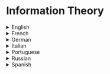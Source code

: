# Information Theory

<details>
  <summary>English</summary>
  
  ### Materials
- [Wikipedia](https://en.wikipedia.org/wiki/Information_theory)
- [Information Theory MIT](https://web.mit.edu/6.933/www/Fall2001/Shannon2.pdf)
- [Encyclopedia Britannica](https://www.britannica.com/science/information-theory)
- [EE 376A: Information Theory Stanford](https://web.stanford.edu/class/ee376a/)
- [Information Theory Made Simple](https://evo2.org/information-theory-made-simple/)
- [Medium Article](https://medium.com/aint-nobody-got-time-for-that/information-theory-f3b11050a3ae)
- [A Gentle Introduction to Information Entropy](https://machinelearningmastery.com/what-is-information-entropy/)
- [Visual Information Theory](https://colah.github.io/posts/2015-09-Visual-Information/)
- [Information Theory Article](http://bactra.org/notebooks/information-theory.html)
- [A Mini-Introduction to Information Theory](https://arxiv.org/pdf/1805.11965.pdf)
- [The Basic Theorems of Information Theory](https://projecteuclid.org/download/pdf_1/euclid.aoms/1177729028)
- [Monoskop Information Theory](https://monoskop.org/Information_theory)
- [Digital Communication, Information Theory](https://www.tutorialspoint.com/digital_communication/digital_communication_information_theory.htm)
- [Information Theory, The R Project](https://cran.r-project.org/web/packages/philentropy/vignettes/Information_Theory.html)
- [Information Theory, Inference and Learning Algorithms](http://www.inference.org.uk/itprnn/book.pdf)
- [A Tutorial for Information Theory in Neuroscience](http://www.eneuro.org/content/5/3/ENEURO.0052-18.2018)
- [Duke University Lectures](https://www2.isye.gatech.edu/~yxie77/ece587/lecture.html)
- [A Gentle Tutorial on Information Theory and Learning](https://www.cs.cmu.edu/~roni/10601-slides/info-theory.pdf)
- [Must know Information Theory concepts in Deep Learning](https://towardsdatascience.com/must-know-information-theory-concepts-in-deep-learning-ai-e54a5da9769d)
- [Probability and Information Theory](https://www.deeplearningbook.org/contents/prob.html)
- [Discrete Information Theory](https://dit.readthedocs.io/en/latest/)
- [Information Theory and Network Coding](http://iest2.ie.cuhk.edu.hk/~whyeung/book2/)
- [Formal Grammar and Information Theory](https://www.princeton.edu/~wbialek/rome/refs/pereira_00.pdf)
- [Information Theory of Decisions and Actions](http://www.cs.huji.ac.il/labs/learning/Papers/IT-PAC.pdf)
- [Introduction to Information Theory](https://www.complexityexplorer.org/courses/55-introduction-to-information-theory/)
- [Elements of Information Theory](http://www.cs-114.org/wp-content/uploads/2015/01/Elements_of_Information_Theory_Elements.pdf)
- [Deep Learning and Information Theory](https://infotheory.ece.uw.edu/isit_tutorial_2018.html)
- [Elements of Information Theory 2nd Ed](http://staff.ustc.edu.cn/~cgong821/Wiley.Interscience.Elements.of.Information.Theory.Jul.2006.eBook-DDU.pdf)
- [A First Course in Information Theory](http://iest2.ie.cuhk.edu.hk/~whyeung/post/draft7.pdf)
- [A Mathematical Theory of Communication](http://math.harvard.edu/~ctm/home/text/others/shannon/entropy/entropy.pdf)
- [Lecture Notes on Information Theory](http://www.stat.yale.edu/~yw562/teaching/itlectures.pdf)
- [An Introduction to Information Theory and Applications](http://www.fon.hum.uva.nl/rob/Courses/InformationInSpeech/CDROM/Literature/LOTwinterschool2006/diuf.unifr.ch/tcs/courses/it04-05/script/information-theory.pdf)
- [Coding and Information Theory](http://www.sns.ias.edu/pitp2/2012files/Hamming_CHs1-3.pdf)
- [Entropy (Information Theory)](http://www.basicknowledge101.com/pdf/km/Entropy%20%28information%20theory%29.pdf)
- [Quantum Information Theory](https://arxiv.org/pdf/quant-ph/0412063.pdf)
- [Algorithmic Information Theory](https://homepages.cwi.nl/~paulv/papers/handbooklogic07.pdf)
- [What is Shannon Information?](http://philsci-archive.pitt.edu/10911/1/What_is_Shannon_Information.pdf)
- [From Classical to Quantum Shannon Theory](http://www.markwilde.com/qit-notes.pdf)
- [Information Theory and Statistics](https://www.icmla-conference.org/icmla08/slides1.pdf)
- [Information Theory: A Tutorial Introduction](http://jim-stone.staff.shef.ac.uk/BookInfoTheory/InfoTheoryBookChapter01.pdf)
- [The Theory of Quantum Information](https://cs.uwaterloo.ca/~watrous/TQI/)
- [CSC 310 Information Theory](https://www.cs.toronto.edu/~radford/csc310.F11/)
- [Claude Shannon, Father of the Information Age](https://www.youtube.com/watch?v=z2Whj_nL-x8&amp;t=8s)
- [Information Theory, Pattern Recognition and Neural Networks](https://www.youtube.com/watch?v=BCiZc0n6COY&amp;list=PLruBu5BI5n4aFpG32iMbdWoRVAA-Vcso6)
- [MIT 6.050J Information and Entropy](https://www.youtube.com/watch?v=phxsQrZQupo&amp;list=PLDDE03B3BDCA1D9B1)
- [Journey into Information Theory](https://www.youtube.com/watch?v=2s3aJfRr9gE&amp;list=PLSQl0a2vh4HC9lvrBhVt4UUkhzpp3N5_x)
- [Information Theory](https://www.youtube.com/watch?v=UrefKMSEuAI&amp;list=PLE125425EC837021F)
- [Information Theory & Coding](https://www.youtube.com/watch?v=Lto-ajuqW3w&amp;list=PLzH6n4zXuckpKAj1_88VS-8Z6yn9zX_P6)
- [Episode 2: Information Theory](https://www.youtube.com/watch?v=69-YUSazuic&amp;list=PLbg3ZX2pWlgKDVFNwn9B63UhYJVIerzHL)
- [The Great Papers: Information Theory](https://www.youtube.com/watch?v=B0ZcAWEvjCA&amp;list=PLbg3ZX2pWlgJOTf5YXNq-rdXXuUkJTXHm)
</details>

<details>
  <summary>French</summary>
  
  ### Materials
- [Introduction à la Théorie de L'Information](https://www.rocq.inria.fr/secret/Nicolas.Sendrier/thinfo.pdf)
- [Théorie de L'Information](https://members.loria.fr/MMinier/static/images/Th_Info.pdf)
- [Théorie de l’information](http://benhur.teluq.ca/SPIP/inf6460/spip.php?article110)
- [Théories et théorie de l’information](https://interstices.info/theories-et-theorie-de-linformation/)
- [Théorie de L'Information](http://www.gipsa-lab.grenoble-inp.fr/~jean-marc.brossier/TheorieInformation-Ensimag-2014.pdf)
- [Théorie de L'Information et Applications](http://dev.ipol.im/~morel/TraitementSignal.pdf)
- [Théorie de L'Information](http://ama.liglab.fr/~amini/Cours/ISN/ISN2/TheorieInfo-2.pdf)
- [Théorie de L'Information et du Codage](http://www.montefiore.ulg.ac.be/~lwh/Info/info-notes03.pdf)
</details>

<details>
  <summary>German</summary>
  
  ### Materials
- [ETH Zürich, Informationstheorie](https://ml2.inf.ethz.ch/courses/it/)
- [Information und Kommunikation](https://graphics.ethz.ch/teaching/infotheory_common/skript.pdf)
- [Informationstheorie](https://www.ti.rwth-aachen.de/teaching/sonstige_vorlesungen/informationstheorie/data/it.pdf)
- [Mathematische Grundlagen III](http://www.coli.uni-saarland.de/courses/mathe3/SS11/Lectures/l4_info_thy.pdf)
- [Eine Einführung in die Algorithmische Informationstheorie](https://pub.h-brs.de/frontdoor/deliver/index/docId/3668/file/brsu_techreport_02_2018_Witt_pdf1-4.pdf)
</details>

<details>
  <summary>Italian</summary>
  
  ### Materials
- [Teoria Dell'Informazione](https://www.sci.unich.it/~acciaro/librocb.pdf)
- [Teoria Dell'Informazione e Della Transmissione](https://homes.di.unimi.it/~cesabian/tinfo/)
- [Teoria Dell'Informazione e Codici](http://scienze-como.uninsubria.it/previtali/Bellini-TeoriaInfoCodiciNote.pdf)
- [Teoria Dell'Informazione ed Entropia](http://ricerca.mat.uniroma3.it/users/merola/critto09/seminari/Marini.pdf)
- [Dispensa di Teoria Dell'Informazione](http://www.simionato.org/assets/dispensa_TI.pdf)
- [Elementi di Teoria Dell'Informazione](http://www.uniroma2.it/didattica/WmIR/deposito/infth.pdf)
- [La Codifica Dell'Informazione](http://www.di.unito.it/~patti/teaching/CodificaInfo1-0405.pdf)
</details>

<details>
  <summary>Portuguese</summary>
  
  ### Materials
- [Teoria da Informação: Codificação de Fonte](http://users.isr.ist.utl.pt/~vab/FTELE/cap1.pdf)
- [Introdução à Teoria da Informação](http://sisne.org/Disciplinas/Grad/ProbEstat1/aula%2018.pdf)
- [Aplicações da Teoria da Informação à Neurociência](http://www.scielo.br/pdf/rbef/v41n2/1806-9126-RBEF-41-2-e20180197.pdf)
- [Elementos de Teoria da Informação](http://www.lx.it.pt/~mtf/teoria_informacao.pdf)
- [Unisinos Teoria da Informação](http://professor.unisinos.br/linds/teoinfo.html#a1)
- [Fundamentos de Comunicação de Informação](http://srvd.grupoa.com.br/uploads/imagensExtra/legado/R/ROCHOL_Juergen/Comunicacao_Dados_Vol22/Liberado/Cap_01.pdf)
</details>

<details>
  <summary>Russian</summary>
  
  ### Materials
- [Teoria Informacii](https://www.mccme.ru/free-books/izdano/2004/it2004p1.pdf)
- [Fundamentals of Information Theory & Coding](http://miigaik.ru/vtiaoai/tutorials/10.pdf)
- [Information Theory](http://femto.com.ua/articles/part_2/4016.html)
- [AI-News Articles](http://ai-news.ru/teoriya_informacii.html)
</details>

<details>
  <summary>Spanish</summary>
  
  ### Materials
- [Teoría de la Información](https://www.ecured.cu/Teor%C3%ADa_de_la_informaci%C3%B3n)
- [Teoría de la Información de Claude E. Shannon](http://dia.austral.edu.ar/Teor%C3%ADa_de_la_informaci%C3%B3n_de_Claude_E._Shannon)
- [Teoría de la Información](https://cs.uns.edu.ar/~ldm/mypage/data/ss/info/teoria_de_la_informacion2.pdf)
- [Fuentes de Información](http://www.exa.unicen.edu.ar/catedras/teoinfo/files/2016/ti3_2016.pdf)
- [Teoría de la Información y Codificación](http://www.investigo.biblioteca.uvigo.es/xmlui/bitstream/handle/11093/188/mybook.pdf)
</details>